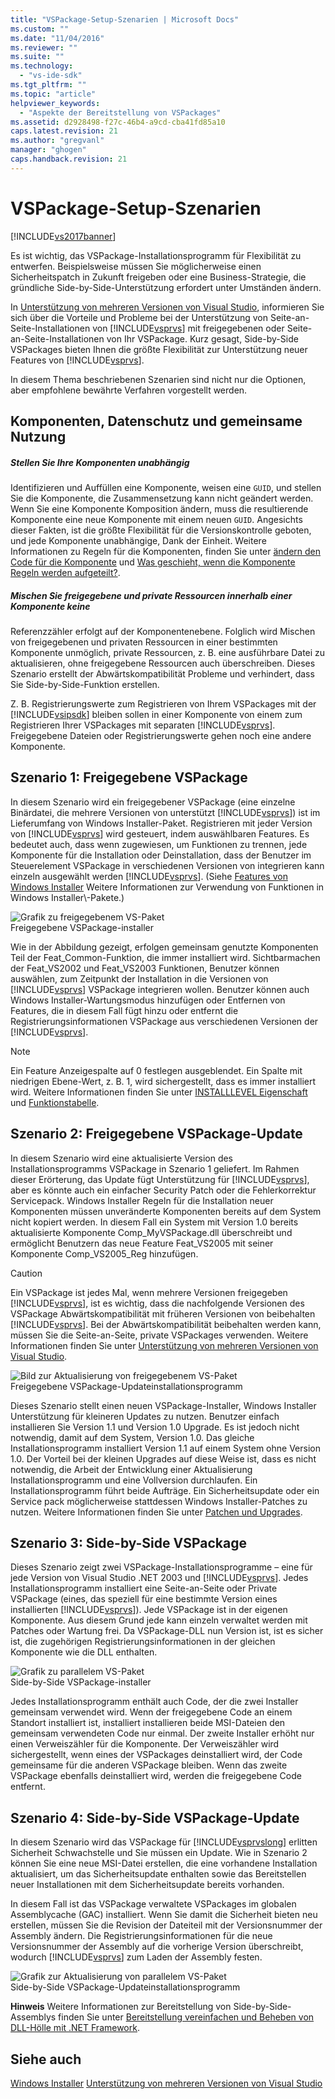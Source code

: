```yaml
---
title: "VSPackage-Setup-Szenarien | Microsoft Docs"
ms.custom: ""
ms.date: "11/04/2016"
ms.reviewer: ""
ms.suite: ""
ms.technology: 
  - "vs-ide-sdk"
ms.tgt_pltfrm: ""
ms.topic: "article"
helpviewer_keywords: 
  - "Aspekte der Bereitstellung von VSPackages"
ms.assetid: d2928498-f27c-46b4-a9cd-cba41fd85a10
caps.latest.revision: 21
ms.author: "gregvanl"
manager: "ghogen"
caps.handback.revision: 21
---
```

# VSPackage-Setup-Szenarien
[!INCLUDE[vs2017banner](../../code-quality/includes/vs2017banner.md)]

Es ist wichtig, das VSPackage\-Installationsprogramm für Flexibilität zu entwerfen. Beispielsweise müssen Sie möglicherweise einen Sicherheitspatch in Zukunft freigeben oder eine Business\-Strategie, die gründliche Side\-by\-Side\-Unterstützung erfordert unter Umständen ändern.  
  
 In [Unterstützung von mehreren Versionen von Visual Studio](../../extensibility/supporting-multiple-versions-of-visual-studio.md), informieren Sie sich über die Vorteile und Probleme bei der Unterstützung von Seite\-an\-Seite\-Installationen von [!INCLUDE[vsprvs](../../code-quality/includes/vsprvs_md.md)] mit freigegebenen oder Seite\-an\-Seite\-Installationen von Ihr VSPackage. Kurz gesagt, Side\-by\-Side VSPackages bieten Ihnen die größte Flexibilität zur Unterstützung neuer Features von [!INCLUDE[vsprvs](../../code-quality/includes/vsprvs_md.md)].  
  
 In diesem Thema beschriebenen Szenarien sind nicht nur die Optionen, aber empfohlene bewährte Verfahren vorgestellt werden.  
  
## Komponenten, Datenschutz und gemeinsame Nutzung  
  
##### Stellen Sie Ihre Komponenten unabhängig  
 Identifizieren und Auffüllen eine Komponente, weisen eine `GUID`, und stellen Sie die Komponente, die Zusammensetzung kann nicht geändert werden. Wenn Sie eine Komponente Komposition ändern, muss die resultierende Komponente eine neue Komponente mit einem neuen `GUID`. Angesichts dieser Fakten, ist die größte Flexibilität für die Versionskontrolle geboten, und jede Komponente unabhängige, Dank der Einheit. Weitere Informationen zu Regeln für die Komponenten, finden Sie unter [ändern den Code für die Komponente](http://msdn.microsoft.com/library/aa367849\(VS.85\).aspx) und [Was geschieht, wenn die Komponente Regeln werden aufgeteilt?](http://msdn.microsoft.com/library/aa372795\(VS.85\).aspx).  
  
##### Mischen Sie freigegebene und private Ressourcen innerhalb einer Komponente keine  
 Referenzzähler erfolgt auf der Komponentenebene. Folglich wird Mischen von freigegebenen und privaten Ressourcen in einer bestimmten Komponente unmöglich, private Ressourcen, z. B. eine ausführbare Datei zu aktualisieren, ohne freigegebene Ressourcen auch überschreiben. Dieses Szenario erstellt der Abwärtskompatibilität Probleme und verhindert, dass Sie Side\-by\-Side\-Funktion erstellen.  
  
 Z. B. Registrierungswerte zum Registrieren von Ihrem VSPackages mit der [!INCLUDE[vsipsdk](../../extensibility/includes/vsipsdk_md.md)] bleiben sollen in einer Komponente von einem zum Registrieren Ihrer VSPackages mit separaten [!INCLUDE[vsprvs](../../code-quality/includes/vsprvs_md.md)]. Freigegebene Dateien oder Registrierungswerte gehen noch eine andere Komponente.  
  
## Szenario 1: Freigegebene VSPackage  
 In diesem Szenario wird ein freigegebener VSPackage \(eine einzelne Binärdatei, die mehrere Versionen von unterstützt [!INCLUDE[vsprvs](../../code-quality/includes/vsprvs_md.md)]\) ist im Lieferumfang von Windows Installer\-Paket. Registrieren mit jeder Version von [!INCLUDE[vsprvs](../../code-quality/includes/vsprvs_md.md)] wird gesteuert, indem auswählbaren Features. Es bedeutet auch, dass wenn zugewiesen, um Funktionen zu trennen, jede Komponente für die Installation oder Deinstallation, dass der Benutzer im Steuerelement VSPackage in verschiedenen Versionen von integrieren kann einzeln ausgewählt werden [!INCLUDE[vsprvs](../../code-quality/includes/vsprvs_md.md)]. \(Siehe [Features von Windows Installer](http://msdn.microsoft.com/library/aa372840\(VS.85\).aspx) Weitere Informationen zur Verwendung von Funktionen in Windows Installer\-Pakete.\)  
  
 ![Grafik zu freigegebenem VS&#45;Paket](~/extensibility/internals/media/vs_sharedpackage.gif "VS\_SharedPackage")  
Freigegebene VSPackage\-installer  
  
 Wie in der Abbildung gezeigt, erfolgen gemeinsam genutzte Komponenten Teil der Feat\_Common\-Funktion, die immer installiert wird. Sichtbarmachen der Feat\_VS2002 und Feat\_VS2003 Funktionen, Benutzer können auswählen, zum Zeitpunkt der Installation in die Versionen von [!INCLUDE[vsprvs](../../code-quality/includes/vsprvs_md.md)] VSPackage integrieren wollen. Benutzer können auch Windows Installer\-Wartungsmodus hinzufügen oder Entfernen von Features, die in diesem Fall fügt hinzu oder entfernt die Registrierungsinformationen VSPackage aus verschiedenen Versionen der [!INCLUDE[vsprvs](../../code-quality/includes/vsprvs_md.md)].  
  
> [!NOTE]
>  Ein Feature Anzeigespalte auf 0 festlegen ausgeblendet. Ein Spalte mit niedrigen Ebene\-Wert, z. B. 1, wird sichergestellt, dass es immer installiert wird. Weitere Informationen finden Sie unter [INSTALLLEVEL Eigenschaft](http://msdn.microsoft.com/library/aa369536\(VS.85\).aspx) und [Funktionstabelle](http://msdn.microsoft.com/library/aa368585.aspx).  
  
## Szenario 2: Freigegebene VSPackage\-Update  
 In diesem Szenario wird eine aktualisierte Version des Installationsprogramms VSPackage in Szenario 1 geliefert. Im Rahmen dieser Erörterung, das Update fügt Unterstützung für [!INCLUDE[vsprvs](../../code-quality/includes/vsprvs_md.md)], aber es könnte auch ein einfacher Security Patch oder die Fehlerkorrektur Servicepack. Windows Installer Regeln für die Installation neuer Komponenten müssen unveränderte Komponenten bereits auf dem System nicht kopiert werden. In diesem Fall ein System mit Version 1.0 bereits aktualisierte Komponente Comp\_MyVSPackage.dll überschreibt und ermöglicht Benutzern das neue Feature Feat\_VS2005 mit seiner Komponente Comp\_VS2005\_Reg hinzufügen.  
  
> [!CAUTION]
>  Ein VSPackage ist jedes Mal, wenn mehrere Versionen freigegeben [!INCLUDE[vsprvs](../../code-quality/includes/vsprvs_md.md)], ist es wichtig, dass die nachfolgende Versionen des VSPackage Abwärtskompatibilität mit früheren Versionen von beibehalten [!INCLUDE[vsprvs](../../code-quality/includes/vsprvs_md.md)]. Bei der Abwärtskompatibilität beibehalten werden kann, müssen Sie die Seite\-an\-Seite, private VSPackages verwenden. Weitere Informationen finden Sie unter [Unterstützung von mehreren Versionen von Visual Studio](../../extensibility/supporting-multiple-versions-of-visual-studio.md).  
  
 ![Bild zur Aktualisierung von freigegebenem VS&#45;Paket](~/extensibility/internals/media/vs_sharedpackageupdate.gif "VS\_SharedPackageUpdate")  
Freigegebene VSPackage\-Updateinstallationsprogramm  
  
 Dieses Szenario stellt einen neuen VSPackage\-Installer, Windows Installer Unterstützung für kleineren Updates zu nutzen. Benutzer einfach installieren Sie Version 1.1 und Version 1.0 Upgrade. Es ist jedoch nicht notwendig, damit auf dem System, Version 1.0. Das gleiche Installationsprogramm installiert Version 1.1 auf einem System ohne Version 1.0. Der Vorteil bei der kleinen Upgrades auf diese Weise ist, dass es nicht notwendig, die Arbeit der Entwicklung einer Aktualisierung Installationsprogramm und eine Vollversion durchlaufen. Ein Installationsprogramm führt beide Aufträge. Ein Sicherheitsupdate oder ein Service pack möglicherweise stattdessen Windows Installer\-Patches zu nutzen. Weitere Informationen finden Sie unter [Patchen und Upgrades](http://msdn.microsoft.com/library/aa370579\(VS.85\).aspx).  
  
## Szenario 3: Side\-by\-Side VSPackage  
 Dieses Szenario zeigt zwei VSPackage\-Installationsprogramme – eine für jede Version von Visual Studio .NET 2003 und [!INCLUDE[vsprvs](../../code-quality/includes/vsprvs_md.md)]. Jedes Installationsprogramm installiert eine Seite\-an\-Seite oder Private VSPackage \(eines, das speziell für eine bestimmte Version eines installierten [!INCLUDE[vsprvs](../../code-quality/includes/vsprvs_md.md)]\). Jede VSPackage ist in der eigenen Komponente. Aus diesem Grund jede kann einzeln verwaltet werden mit Patches oder Wartung frei. Da VSPackage\-DLL nun Version ist, ist es sicher ist, die zugehörigen Registrierungsinformationen in der gleichen Komponente wie die DLL enthalten.  
  
 ![Grafik zu parallelem VS&#45;Paket](~/extensibility/internals/media/vs_sbys_package.gif "VS\_SbyS\_Package")  
Side\-by\-Side VSPackage\-installer  
  
 Jedes Installationsprogramm enthält auch Code, der die zwei Installer gemeinsam verwendet wird. Wenn der freigegebene Code an einem Standort installiert ist, installiert installieren beide MSI\-Dateien den gemeinsam verwendeten Code nur einmal. Der zweite Installer erhöht nur einen Verweiszähler für die Komponente. Der Verweiszähler wird sichergestellt, wenn eines der VSPackages deinstalliert wird, der Code gemeinsame für die anderen VSPackage bleiben. Wenn das zweite VSPackage ebenfalls deinstalliert wird, werden die freigegebene Code entfernt.  
  
## Szenario 4: Side\-by\-Side VSPackage\-Update  
 In diesem Szenario wird das VSPackage für [!INCLUDE[vsprvslong](../../code-quality/includes/vsprvslong_md.md)] erlitten Sicherheit Schwachstelle und Sie müssen ein Update. Wie in Szenario 2 können Sie eine neue MSI\-Datei erstellen, die eine vorhandene Installation aktualisiert, um das Sicherheitsupdate enthalten sowie das Bereitstellen neuer Installationen mit dem Sicherheitsupdate bereits vorhanden.  
  
 In diesem Fall ist das VSPackage verwaltete VSPackages im globalen Assemblycache \(GAC\) installiert. Wenn Sie damit die Sicherheit bieten neu erstellen, müssen Sie die Revision der Dateiteil mit der Versionsnummer der Assembly ändern. Die Registrierungsinformationen für die neue Versionsnummer der Assembly auf die vorherige Version überschreibt, wodurch [!INCLUDE[vsprvs](../../code-quality/includes/vsprvs_md.md)] zum Laden der Assembly festen.  
  
 ![Grafik zur Aktualisierung von parallelem VS&#45;Paket](~/extensibility/internals/media/vs_sbys_packageupdate.gif "VS\_SbyS\_PackageUpdate")  
Side\-by\-Side VSPackage\-Updateinstallationsprogramm  
  
 **Hinweis** Weitere Informationen zur Bereitstellung von Side\-by\-Side\-Assemblys finden Sie unter [Bereitstellung vereinfachen und Beheben von DLL\-Hölle mit .NET Framework](http://msdn.microsoft.com/library/ms973843.aspx).  
  
## Siehe auch  
 [Windows Installer](http://msdn.microsoft.com/library/cc185688\(VS.85\).aspx)   
 [Unterstützung von mehreren Versionen von Visual Studio](../../extensibility/supporting-multiple-versions-of-visual-studio.md)